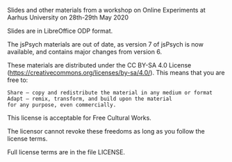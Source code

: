 Slides and other materials from a workshop on Online Experiments at 
Aarhus University on 28th-29th May 2020

Slides are in LibreOffice ODP format.

The jsPsych materials are out of date, as version 7 of jsPsych is now 
available, and contains major changes from version 6.

These materials are distributed under the CC BY-SA 4.0 License 
(https://creativecommons.org/licenses/by-sa/4.0/). This means that you 
are free to:

    Share — copy and redistribute the material in any medium or format
    Adapt — remix, transform, and build upon the material
    for any purpose, even commercially.

This license is acceptable for Free Cultural Works.

The licensor cannot revoke these freedoms as long as you follow the 
license terms.

Full license terms are in the file LICENSE.
